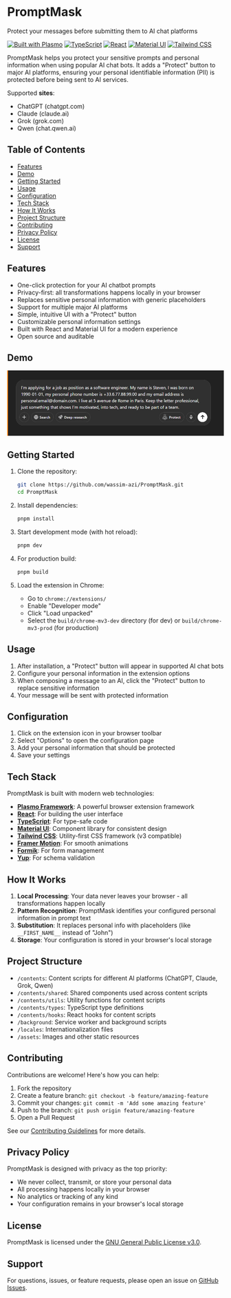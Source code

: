# PromptMask

Protect your messages before submitting them to AI chat platforms

[![Built with Plasmo](https://img.shields.io/badge/Built%20with-Plasmo-8E44AD.svg)](https://www.plasmo.com/)
[![TypeScript](https://img.shields.io/badge/TypeScript-4.9+-blue.svg)](https://www.typescriptlang.org/)
[![React](https://img.shields.io/badge/React-18.0+-61DAFB.svg?logo=react&logoColor=white)](https://reactjs.org/)
[![Material UI](https://img.shields.io/badge/Material_UI-5.0+-0081CB.svg?logo=material-ui&logoColor=white)](https://mui.com/)
[![Tailwind CSS](https://img.shields.io/badge/Tailwind_CSS-3.0+-38B2AC.svg?logo=tailwind-css&logoColor=white)](https://tailwindcss.com/)

PromptMask helps you protect your sensitive prompts and personal information when using popular AI chat bots. It adds a "Protect" button to major AI platforms, ensuring your personal identifiable information (PII) is protected before being sent to AI services.

Supported **sites**:

- ChatGPT (chatgpt.com)
- Claude (claude.ai)
- Grok (grok.com)
- Qwen (chat.qwen.ai)

## Table of Contents

- [Features](#features)
- [Demo](#demo)
- [Getting Started](#getting-started)
- [Usage](#usage)
- [Configuration](#configuration)
- [Tech Stack](#tech-stack)
- [How It Works](#how-it-works)
- [Project Structure](#project-structure)
- [Contributing](#contributing)
- [Privacy Policy](#privacy-policy)
- [License](#license)
- [Support](#support)

## Features

- One-click protection for your AI chatbot prompts
- Privacy-first: all transformations happens locally in your browser
- Replaces sensitive personal information with generic placeholders
- Support for multiple major AI platforms
- Simple, intuitive UI with a "Protect" button
- Customizable personal information settings
- Built with React and Material UI for a modern experience
- Open source and auditable

## Demo

![protection in action](docs/demo.gif)

## Getting Started

1. Clone the repository:

   ```bash
   git clone https://github.com/wassim-azi/PromptMask.git
   cd PromptMask
   ```

2. Install dependencies:

   ```bash
   pnpm install
   ```

3. Start development mode (with hot reload):

   ```bash
   pnpm dev
   ```

4. For production build:

   ```bash
   pnpm build
   ```

5. Load the extension in Chrome:
   - Go to `chrome://extensions/`
   - Enable "Developer mode"
   - Click "Load unpacked"
   - Select the `build/chrome-mv3-dev` directory (for dev) or `build/chrome-mv3-prod` (for production)

## Usage

1. After installation, a "Protect" button will appear in supported AI chat bots
2. Configure your personal information in the extension options
3. When composing a message to an AI, click the "Protect" button to replace sensitive information
4. Your message will be sent with protected information

## Configuration

1. Click on the extension icon in your browser toolbar
2. Select "Options" to open the configuration page
3. Add your personal information that should be protected
4. Save your settings

## Tech Stack

PromptMask is built with modern web technologies:

- **[Plasmo Framework](https://www.plasmo.com/)**: A powerful browser extension framework
- **[React](https://reactjs.org/)**: For building the user interface
- **[TypeScript](https://www.typescriptlang.org/)**: For type-safe code
- **[Material UI](https://mui.com/)**: Component library for consistent design
- **[Tailwind CSS](https://tailwindcss.com/)**: Utility-first CSS framework (v3 compatible)
- **[Framer Motion](https://www.framer.com/motion/)**: For smooth animations
- **[Formik](https://formik.org/)**: For form management
- **[Yup](https://github.com/jquense/yup)**: For schema validation

## How It Works

1. **Local Processing**: Your data never leaves your browser - all transformations happen locally
2. **Pattern Recognition**: PromptMask identifies your configured personal information in prompt text
3. **Substitution**: It replaces personal info with placeholders (like `__FIRST_NAME__` instead of "John")
4. **Storage**: Your configuration is stored in your browser's local storage

## Project Structure

- `/contents`: Content scripts for different AI platforms (ChatGPT, Claude, Grok, Qwen)
- `/contents/shared`: Shared components used across content scripts
- `/contents/utils`: Utility functions for content scripts
- `/contents/types`: TypeScript type definitions
- `/contents/hooks`: React hooks for content scripts
- `/background`: Service worker and background scripts
- `/locales`: Internationalization files
- `/assets`: Images and other static resources

## Contributing

Contributions are welcome! Here's how you can help:

1. Fork the repository
2. Create a feature branch: `git checkout -b feature/amazing-feature`
3. Commit your changes: `git commit -m 'Add some amazing feature'`
4. Push to the branch: `git push origin feature/amazing-feature`
5. Open a Pull Request

See our [Contributing Guidelines](CONTRIBUTING.md) for more details.

## Privacy Policy

PromptMask is designed with privacy as the top priority:

- We never collect, transmit, or store your personal data
- All processing happens locally in your browser
- No analytics or tracking of any kind
- Your configuration remains in your browser's local storage

## License

PromptMask is licensed under the [GNU General Public License v3.0](LICENSE).

## Support

For questions, issues, or feature requests, please open an issue on [GitHub Issues](https://github.com/wassim-azi/PromptMask/issues).
